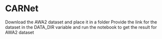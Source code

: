 # CARNet
Download the AWA2 dataset and place it in a folder 
Provide the link for the dataset in the DATA_DIR variable and run the notebook to get the result for AWA2 dataset
